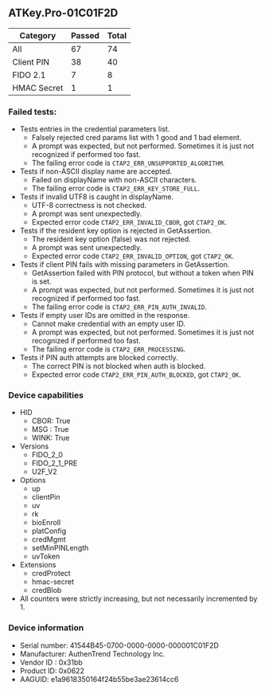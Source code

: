## ATKey.Pro-01C01F2D

| Category    |   Passed |   Total |
|-------------|----------|---------|
| All         |       67 |      74 |
| Client PIN  |       38 |      40 |
| FIDO 2.1    |        7 |       8 |
| HMAC Secret |        1 |       1 |

### Failed tests:

* Tests entries in the credential parameters list.
  * Falsely rejected cred params list with 1 good and 1 bad element.
  * A prompt was expected, but not performed. Sometimes it is just not recognized if performed too fast.
  * The failing error code is `CTAP2_ERR_UNSUPPORTED_ALGORITHM`.
* Tests if non-ASCII display name are accepted.
  * Failed on displayName with non-ASCII characters.
  * The failing error code is `CTAP2_ERR_KEY_STORE_FULL`.
* Tests if invalid UTF8 is caught in displayName.
  * UTF-8 correctness is not checked.
  * A prompt was sent unexpectedly.
  * Expected error code `CTAP2_ERR_INVALID_CBOR`, got `CTAP2_OK`.
* Tests if the resident key option is rejected in GetAssertion.
  * The resident key option (false) was not rejected.
  * A prompt was sent unexpectedly.
  * Expected error code `CTAP2_ERR_INVALID_OPTION`, got `CTAP2_OK`.
* Tests if client PIN fails with missing parameters in GetAssertion.
  * GetAssertion failed with PIN protocol, but without a token when PIN is set.
  * A prompt was expected, but not performed. Sometimes it is just not recognized if performed too fast.
  * The failing error code is `CTAP2_ERR_PIN_AUTH_INVALID`.
* Tests if empty user IDs are omitted in the response.
  * Cannot make credential with an empty user ID.
  * A prompt was expected, but not performed. Sometimes it is just not recognized if performed too fast.
  * The failing error code is `CTAP2_ERR_PROCESSING`.
* Tests if PIN auth attempts are blocked correctly.
  * The correct PIN is not blocked when auth is blocked.
  * Expected error code `CTAP2_ERR_PIN_AUTH_BLOCKED`, got `CTAP2_OK`.

### Device capabilities

* HID
  * CBOR: True
  * MSG : True
  * WINK: True
* Versions
  * FIDO_2_0
  * FIDO_2_1_PRE
  * U2F_V2
* Options
  * up
  * clientPin
  * uv
  * rk
  * bioEnroll
  * platConfig
  * credMgmt
  * setMinPINLength
  * uvToken
* Extensions
  * credProtect
  * hmac-secret
  * credBlob
* All counters were strictly increasing, but not necessarily incremented by 1.

### Device information

* Serial number: 41544B45-0700-0000-0000-000001C01F2D
* Manufacturer: AuthenTrend Technology Inc.
* Vendor ID : 0x31bb
* Product ID: 0x0622
* AAGUID: e1a9618350164f24b55be3ae23614cc6
